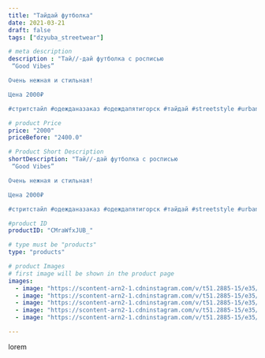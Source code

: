 ```yaml
---
title: "Тайдай футболка"
date: 2021-03-21
draft: false
tags: ["dzyuba_streetwear"]

# meta description
description : "Тай//-дай футболка с росписью
 “Good Vibes”

Очень нежная и стильная!

Цена 2000₽

#стритстайл #одежданазаказ #одеждапятигорск #тайдай #streetstyle #urban #d"

# product Price
price: "2000"
priceBefore: "2400.0"

# Product Short Description
shortDescription: "Тай//-дай футболка с росписью
 “Good Vibes”

Очень нежная и стильная!

Цена 2000₽

#стритстайл #одежданазаказ #одеждапятигорск #тайдай #streetstyle #urban #dzyuba_streetwear #streetwear #росписьодежды #футболкаспринтом #пятигорск #ессентуки"

#product ID
productID: "CMraWfxJUB_"

# type must be "products"
type: "products"

# product Images
# first image will be shown in the product page
images:
  - image: "https://scontent-arn2-1.cdninstagram.com/v/t51.2885-15/e35/p1080x1080/162437946_1704637173042693_7446001899242697567_n.jpg?tp=1&_nc_ht=scontent-arn2-1.cdninstagram.com&_nc_cat=109&_nc_ohc=NTJ3xXIZA2oAX9UZ1Rg&ccb=7-4&oh=67be37dfe364d9a2820d8b3f33b28e50&oe=6085CBCA&_nc_sid=83d603&ig_cache_key=MjUzNDIzNTEwNjQ3Mjk2MzczNw%3D%3D.2-ccb7-4"
  - image: "https://scontent-arn2-1.cdninstagram.com/v/t51.2885-15/e35/p1080x1080/162516535_149355930396393_5494386475064442997_n.jpg?tp=1&_nc_ht=scontent-arn2-1.cdninstagram.com&_nc_cat=109&_nc_ohc=kO0t6rQErTAAX-lnimX&ccb=7-4&oh=29cb1e409268d59b2476946bf4a052b1&oe=60850516&_nc_sid=83d603&ig_cache_key=MjUzNDIzNTEwNjQyMjc4NjY5NA%3D%3D.2-ccb7-4"
  - image: "https://scontent-arn2-1.cdninstagram.com/v/t51.2885-15/e35/p1080x1080/163663949_199274574882733_5247596246642036716_n.jpg?tp=1&_nc_ht=scontent-arn2-1.cdninstagram.com&_nc_cat=101&_nc_ohc=SWREcHh3JLQAX8A1iJz&ccb=7-4&oh=e9fa270077de9d95dd8538805aa45f5d&oe=6084451B&_nc_sid=83d603&ig_cache_key=MjUzNDIzNTEwNjQxNDQwMTM2Mw%3D%3D.2-ccb7-4"
  - image: "https://scontent-arn2-1.cdninstagram.com/v/t51.2885-15/e35/p1080x1080/162842005_444930910158654_1380831278760796596_n.jpg?tp=1&_nc_ht=scontent-arn2-1.cdninstagram.com&_nc_cat=106&_nc_ohc=uFt4Oq4vec4AX-LAC-M&ccb=7-4&oh=37e87f65c9cf91112a36eff5b3259f4b&oe=60847EE6&_nc_sid=83d603&ig_cache_key=MjUzNDIzNTEwNjQzMTA3MDYwNA%3D%3D.2-ccb7-4"
  - image: "https://scontent-arn2-1.cdninstagram.com/v/t51.2885-15/e35/p1080x1080/162463789_2230967897037033_8675597537533331746_n.jpg?tp=1&_nc_ht=scontent-arn2-1.cdninstagram.com&_nc_cat=109&_nc_ohc=eeQDpNUFJxgAX985HYq&ccb=7-4&oh=af38a253eeafa6b7c420f03c925f66a7&oe=6085B66D&_nc_sid=83d603&ig_cache_key=MjUzNDIzNTEwNjM4OTE0ODk5Ng%3D%3D.2-ccb7-4"

---
```

lorem
